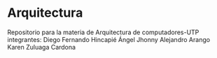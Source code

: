 # Arquitectura
Repositorio para la materia de Arquitectura de computadores-UTP
integrantes:
Diego Fernando Hincapié Ángel
Jhonny Alejandro Arango
Karen Zuluaga Cardona
